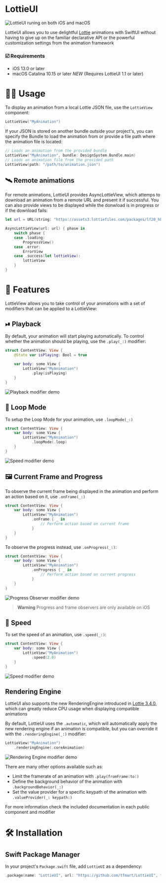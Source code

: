 # LottieUI

![LottieUI runing on both iOS and macOS](Media/hero.gif)

LottieUI allows you to use delightful [Lottie](https://airbnb.design/lottie/) animations with SwiftUI without having to give up on the familiar declarative API or the powerful customization settings from the animation framework

### ☑️ Requirements

- iOS 13.0 or later
- macOS Catalina 10.15 or later *NEW* (Requires LottieUI 1.1 or later)

# 🧑‍💻 Usage

To display an animation from a local Lottie JSON file, use the `LottieView` component:

```swift
LottieView("MyAnimation")
```

If your JSON is stored on another bundle outside your project's, you can specify the Bundle to load the animation from or provide a file path where the animation file is located:

```swift
// Loads an animation from the provided bundle
LottieView("MyAnimation", bundle: DesignSystem.Bundle.main)
// Loads an animation file from the provided path
LottieView(path: "/path/to/animation.json")
```


## 🛰 Remote animations

For remote animations, LottieUI provides AsyncLottieView, which attemps to download an animation from a remote URL and present it if successful. You can also provide views to be displayed while the donwload is in progress or if the download fails:

```swift
let url = URL(string: "https://assets3.lottiefiles.com/packages/lf20_hbdelex6.json")!

AsyncLottieView(url: url) { phase in
    switch phase {
    case .loading:
        ProgressView()
    case .error:
        ErrorView
    case .success(let lottieView):
        lottieView
    }
}
```

# 🚀 Features

LottieView allows you to take control of your animations with a set of modifiers that can be applied to a LottieView:

## ⏯ Playback

By default, your animation will start playing automatically. To control whether the animation should be playing, use the `.play(_:)` modifier:

```swift
struct ContentView: View {
    @State var isPlaying: Bool = true
    
    var body: some View {
        LottieView("MyAnimation")
            .play(isPlaying)
    }
}
```

![Playback modifier demo](/Media/playback.gif)

## 🔁 Loop Mode

To setup the Loop Mode for your animation, use `.loopMode(_:)`

```swift
struct ContentView: View {
    var body: some View {
        LottieView("MyAnimation")
            .loopMode(.loop)
    }
}
```

![Speed modifier demo](/Media/loop.gif)

## 🖼 Current Frame and Progress

To observe the current frame being displayed in the animation and perform an action based on it, use `.onFrame(_:)`

```swift
struct ContentView: View {
    var body: some View {
        LottieView("MyAnimation")
            .onFrame { _ in
                // Perform action based on current frame
            }
    }
}
```

To observe the progress instead, use `.onProgress(_:)`:

```swift
struct ContentView: View {
    var body: some View {
        LottieView("MyAnimation")
            .onProgress { _ in
                // Perform action based on current progress
            }
    }
}
```

![Progress Observer modifier demo](/Media/progress.gif)


> **Warning**
> Progress and frame observers are only available on iOS

## 🏃 Speed

To set the speed of an animation, use `.speed(_:)`:

```swift
struct ContentView: View {
    var body: some View {
        LottieView("MyAnimation")
            .speed(2.0)
    }
}
```

![Speed modifier demo](/Media/speed.gif)

## Rendering Engine

LottieUI also supports the new RenderingEngine introduced in [Lottie 3.4.0](https://github.com/airbnb/lottie-ios/discussions/1627), which can greatly reduce CPU usage when displaying compatible animations

By default, LottieUI uses the `.automatic`, which will automatically apply the new rendering engine if an animation is compatible, but you can override it with the `.renderingEngine(_:)` modifier:

```swift
LottieView("MyAnimation")
    .renderingEngine(.coreAnimation)
```

![Rendering Engine modifier demo](/Media/engine.gif)

There are many other options available such as:

- Limit the framerate of an animation with `.play(fromFrame:to:)`
- Define the background behavior of the animation with `.backgroundBehavior(_:)`
- Set the value provider for a specific keypath of the animation with `.valueProvider(_: keypath:)`

For more information check the included documentation in each public component and modifier

# 🛠 Installation

## Swift Package Manager

In your project's `Package.swift` file, add `LottieUI` as a dependency:
```swift
.package(name: "LottieUI", url: "https://github.com/tfmart/LottieUI", from: "1.0.0")
```

